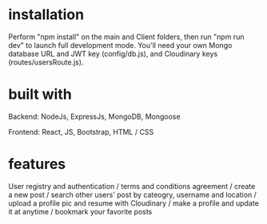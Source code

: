 # installation
Perform "npm install" on the main and Client folders, then run "npm run dev" to launch full development mode. You'll need your own Mongo database URL and JWT key (config/db.js), and Cloudinary keys (routes/usersRoute.js).

# built with
Backend: NodeJs, ExpressJs, MongoDB, Mongoose

Frontend: React, JS, Bootstrap, HTML / CSS

# features
User registry and authentication / terms and conditions agreement / create a new post / search other users' post by cateogry, username and location / upload a profile pic and resume with Cloudinary / make a profile and update it at anytime / bookmark your favorite posts
